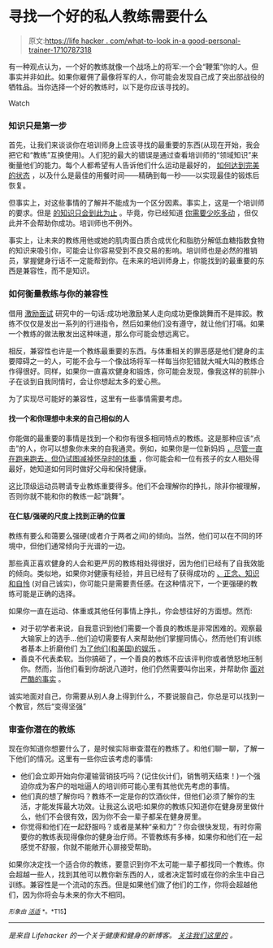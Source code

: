 # 寻找一个好的私人教练需要什么

> 原文:[https://life hacker . com/what-to-look in-a good-personal-trainer-1710787318](https://lifehacker.com/what-to-look-for-in-a-good-personal-trainer-1710787318)

有一种观点认为，一个好的教练就像一个战场上的将军:一个会“鞭策”你的人。但事实并非如此。如果你雇佣了最像将军的人，你可能会发现自己成了突出部战役的牺牲品。当你选择一个好的教练时，以下是你应该寻找的。

Watch

### 知识只是第一步

首先，让我们来谈谈你在培训师身上应该寻找的最重要的东西(从现在开始，我会把它和“教练”互换使用)。人们犯的最大的错误是通过查看培训师的“领域知识”来衡量他们的能力。每个人都希望有人告诉他们什么运动是最好的， [如何达到完美的状态](http://vitals.lifehacker.com/all-about-lifting-form-what-to-worry-about-and-what-n-1692058974) ，以及什么是最佳的用餐时间——精确到每一秒——以实现最佳的锻炼后恢复。

但事实上，对这些事情的了解并不能成为一个区分因素。事实上，这是一个培训师的要求。但是 [的知识只会到此为止](http://vitals.lifehacker.com/knowledge-vs-action-three-road-blocks-keeping-you-from-1690430446) 。毕竟，你已经知道 [你需要少吃多动](http://vitals.lifehacker.com/why-eat-less-move-more-is-the-least-helpful-diet-adv-1686146359) ，但仅此并不会帮助你成功。培训师也不例外。

事实上，让未来的教练用他或她的肌肉蛋白质合成优化和脂肪分解低血糖指数食物的知识来吸引你，可能会让你容易受到不良交易的影响。培训师也是必然的推销员，掌握健身行话不一定能帮到你。在未来的培训师身上，你能找到的最重要的东西是兼容性，而不是知识。

### 如何衡量教练与你的兼容性

借用 [激励面试](http://en.wikipedia.org/wiki/Motivational_interviewing) 研究中的一句话:成功地激励某人走向成功更像跳舞而不是摔跤。教练不仅仅是发出一系列的行进指令，然后如果他们没有遵守，就让他们打嗝。如果一个教练的做法散发出这种味道，那么你可能会想远离它。

相反，兼容性也许是一个教练最重要的东西。与体重相关的罪恶感是他们健身的主要障碍之一的人，可能不会与一个像战场将军一样每当你犯错就大喊大叫的教练合作得很好。同样，如果你一直喜欢健身和锻炼，你可能会发现，像我这样的前胖小子在谈到自我同情时，会让你想起太多的爱心熊。

为了实现尽可能好的兼容性，这里有一些事情需要考虑。

#### 找一个和你理想中未来的自己相似的人

你能做的最重要的事情是找到一个和你有很多相同特点的教练。这是那种应该“点击”的人，你可以想象你未来的自我通灵。例如，如果你是一位新妈妈 [，尽管一直在跑来跑去，但仍试图减掉怀孕时的体重](http://vitals.lifehacker.com/ramp-up-your-workouts-after-pregnancy-with-this-trainin-1690865031) ，你可能会和一位有孩子的女人相处得最好，她知道如何同时做好父母和保持健康。

这比顶级运动员聘请专业教练重要得多。他们不会理解你的挣扎，除非你被理解，否则你就不能和你的教练一起“跳舞”。

#### 在仁慈/强硬的尺度上找到正确的位置

教练有要么和蔼要么强硬(或者介于两者之间)的倾向。当然，他们可以在不同的环境中，但他们通常倾向于光谱的一边。

那些真正喜欢健身的人会和更严厉的教练相处得很好，因为他们已经有了自我效能的倾向。类似地，如果你对健康有经验，并且已经有了获得成功的 [、正念、知识和自怜](http://lifehacker.com/fitness-is-a-skill-not-a-talent-heres-how-to-develop-1651281013) (对自己诚实)，你可能只是需要责任感。在这种情况下，一个更强硬的教练可能是正确的选择。

如果你一直在运动、体重或其他任何事情上挣扎，你会想往好的方面想。然而:

*   对于初学者来说，自我意识到他们需要一个善良的教练是非常困难的。观察最大输家上的选手...他们迫切需要有人来帮助他们掌握同情心，然而他们有训练者基本上折磨他们 [为了他们(和美国)的娱乐](http://gawker.com/5412760/biggest-loser-basically-killing-fat-people-for-your-amusement) 。
*   善良不代表柔软。当你搞砸了，一个善良的教练不应该评判你或者愤怒地压制你。然而，当他们看到你胡说八道时，他们仍然需要叫你出来，并帮助你 [面对严酷的事实](http://vitals.lifehacker.com/four-harsh-truths-that-will-make-you-a-healthier-person-1684899154) 。

诚实地面对自己，你需要从别人身上得到什么，不要说服自己，你总是可以找到一个教官，然后“变得坚强”

### 审查你潜在的教练

现在你知道你想要什么了，是时候实际审查潜在的教练了。和他们聊一聊，了解一下他们的情况。这里有一些你应该考虑的事情:

*   他们会立即开始向你灌输营销技巧吗？(记住伙计们，销售明天结束！)一个强迫你成为客户的咄咄逼人的培训师可能心里有其他优先考虑的事情。
*   他们真的想了解你吗？教练不一定是你的饮酒伙伴，但他们必须了解你的生活，才能发挥最大功效。让我这么说吧:如果你的教练只知道你在健身房里做什么，他们不会很有效，因为你不会一辈子都呆在健身房里。
*   你觉得和他们在一起舒服吗？或者是某种“亲和力”？你会很快发现，有时你需要你的教练表现得像你的健身治疗师。不管教练有多棒，如果你和他们在一起感觉不舒服，你就不能敞开心扉接受帮助。

如果你决定找一个适合你的教练，要意识到你不太可能一辈子都找同一个教练。你会超越一些人，找到其他可以教你新东西的人，或者决定暂时或在你的余生中自己训练。兼容性是一个流动的东西。但是如果他们做了他们的工作，你将会超越他们，因为你将会与未来的你大不相同。

<small>*形象由*</small> [<small>*活适*</small>](https://www.flickr.com/photos/livingfitnessuk/) <small>*。*T15】</small>

* * *

[](http://vitals.lifehacker.com/)**是来自 Lifehacker 的一个关于健康和健身的新博客。* [*关注我们这里的*](https://twitter.com/VitalsLH) *。**